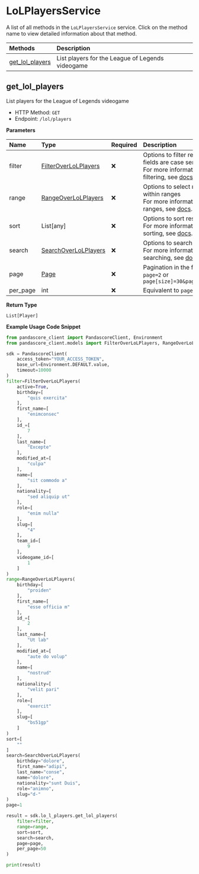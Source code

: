 # LoLPlayersService

A list of all methods in the `LoLPlayersService` service. Click on the method name to view detailed information about that method.

| Methods                             | Description                                      |
| :---------------------------------- | :----------------------------------------------- |
| [get_lol_players](#get_lol_players) | List players for the League of Legends videogame |

## get_lol_players

List players for the League of Legends videogame

- HTTP Method: `GET`
- Endpoint: `/lol/players`

**Parameters**

| Name     | Type                                                      | Required | Description                                                                                                                                         |
| :------- | :-------------------------------------------------------- | :------- | :-------------------------------------------------------------------------------------------------------------------------------------------------- |
| filter   | [FilterOverLoLPlayers](../models/FilterOverLoLPlayers.md) | ❌       | Options to filter results. String fields are case sensitive <br/>For more information on filtering, see [docs](/docs/filtering-and-sorting#filter). |
| range    | [RangeOverLoLPlayers](../models/RangeOverLoLPlayers.md)   | ❌       | Options to select results within ranges <br/>For more information on ranges, see [docs](/docs/filtering-and-sorting#range).                         |
| sort     | List[any]                                                 | ❌       | Options to sort results <br/>For more information on sorting, see [docs](/docs/filtering-and-sorting#sort).                                         |
| search   | [SearchOverLoLPlayers](../models/SearchOverLoLPlayers.md) | ❌       | Options to search results <br/>For more information on searching, see [docs](/docs/filtering-and-sorting#search).                                   |
| page     | [Page](../models/Page.md)                                 | ❌       | Pagination in the form of `page=2` or `page[size]=30&page[number]=2`                                                                                |
| per_page | int                                                       | ❌       | Equivalent to `page[size]`                                                                                                                          |

**Return Type**

`List[Player]`

**Example Usage Code Snippet**

```python
from pandascore_client import PandascoreClient, Environment
from pandascore_client.models import FilterOverLoLPlayers, RangeOverLoLPlayers, SearchOverLoLPlayers

sdk = PandascoreClient(
    access_token="YOUR_ACCESS_TOKEN",
    base_url=Environment.DEFAULT.value,
    timeout=10000
)
filter=FilterOverLoLPlayers(
    active=True,
    birthday=[
        "quis exercita"
    ],
    first_name=[
        "enimconsec"
    ],
    id_=[
        7
    ],
    last_name=[
        "Excepte"
    ],
    modified_at=[
        "culpa"
    ],
    name=[
        "sit commodo a"
    ],
    nationality=[
        "sed aliquip ut"
    ],
    role=[
        "enim nulla"
    ],
    slug=[
        "4"
    ],
    team_id=[
        9
    ],
    videogame_id=[
        1
    ]
)
range=RangeOverLoLPlayers(
    birthday=[
        "proiden"
    ],
    first_name=[
        "esse officia m"
    ],
    id_=[
        2
    ],
    last_name=[
        "Ut lab"
    ],
    modified_at=[
        "aute do volup"
    ],
    name=[
        "nostrud"
    ],
    nationality=[
        "velit pari"
    ],
    role=[
        "exercit"
    ],
    slug=[
        "bs51gp"
    ]
)
sort=[
    ""
]
search=SearchOverLoLPlayers(
    birthday="dolore",
    first_name="adipi",
    last_name="conse",
    name="dolore",
    nationality="sunt Duis",
    role="animno",
    slug="d-"
)
page=1

result = sdk.lo_l_players.get_lol_players(
    filter=filter,
    range=range,
    sort=sort,
    search=search,
    page=page,
    per_page=50
)

print(result)
```

<!-- This file was generated by liblab | https://liblab.com/ -->
